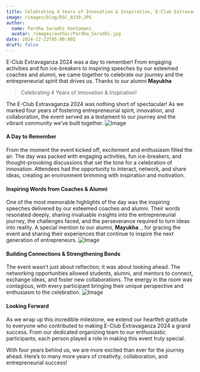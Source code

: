 ```yaml
---
title: Celebrating 4 Years of Innovation & Inspiration, E-Club Extravaganza 2024
image: /images/blog/DSC_0339.JPG
author:
  name: Pardha Saradhi Kantamani
  avatar: /images/author/Pardha_Saradhi.jpg
date: 2024-12-22T05:00:00Z
draft: false
---
```

E-Club Extravaganza 2024 was a day to remember! From engaging activities and fun ice-breakers to inspiring speeches by our esteemed coaches and alumni, we came together to celebrate our journey and the entrepreneurial spirit that drives us. 
Thanks to our alumni **Mayukha**


<Blockquote name="EClub's Extravaganza 2k24">
Celebrating 4 Years of Innovation & Inspiration! 
</Blockquote>


The E-Club Extravaganza 2024 was nothing short of spectacular! As we marked four years of fostering entrepreneurial spirit, innovation, and collaboration, the event served as a testament to our journey and the vibrant community we’ve built together.
![Image](/images/blog/DSC_0208.JPG)
#### A Day to Remember

From the moment the event kicked off, excitement and enthusiasm filled the air. The day was packed with engaging activities, fun ice-breakers, and thought-provoking discussions that set the tone for a celebration of innovation. Attendees had the opportunity to interact, network, and share ideas, creating an environment brimming with inspiration and motivation.

#### Inspiring Words from Coaches & Alumni

One of the most memorable highlights of the day was the inspiring speeches delivered by our esteemed coaches and alumni. Their words resonated deeply, sharing invaluable insights into the entrepreneurial journey, the challenges faced, and the perseverance required to turn ideas into reality. A special mention to our alumni, **Mayukha**.
, for gracing the event and sharing their experiences that continue to inspire the next generation of entrepreneurs.
![Image](/images/blog/DSC_0252.JPG)
#### Building Connections & Strengthening Bonds

The event wasn’t just about reflection; it was about looking ahead. The networking opportunities allowed students, alumni, and mentors to connect, exchange ideas, and foster new collaborations. The energy in the room was contagious, with every participant bringing their unique perspective and enthusiasm to the celebration.
![Image](/images/blog/IMG_2668.JPG)
#### Looking Forward

As we wrap up this incredible milestone, we extend our heartfelt gratitude to everyone who contributed to making E-Club Extravaganza 2024 a grand success. From our dedicated organizing team to our enthusiastic participants, each person played a role in making this event truly special.

With four years behind us, we are more excited than ever for the journey ahead. Here’s to many more years of creativity, collaboration, and entrepreneurial success!




